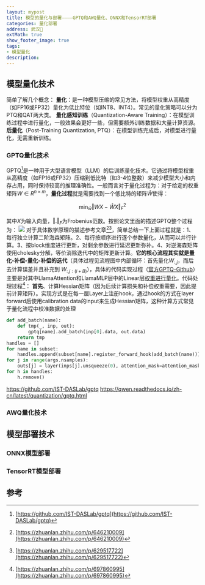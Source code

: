 ```yaml
---
layout: mypost
title: 模型的量化与部署————GPTQ和AWQ量化、ONNX和TensorRT部署
categories: 量化部署
address: 武汉🏯
extMath: true
show_footer_image: true
tags:
- 模型量化
description: 
---
```


## 模型量化技术
简单了解几个概念：
**量化**：是一种模型压缩的常见方法，将模型权重从高精度（如FP16或FP32）量化为低比特位（如INT8、INT4）。常见的量化策略可以分为PTQ和QAT两大类。
**量化感知训练**（Quantization-Aware Training）：在模型训练过程中进行量化，一般效果会更好一些，但需要额外训练数据和大量计算资源。
**后量化**（Post-Training Quantization, PTQ）：在模型训练完成后，对模型进行量化，无需重新训练。
### GPTQ量化技术
GPTQ[^1]是一种用于大型语言模型（LLM）的后训练量化技术。它通过将模型权重从高精度（如FP16或FP32）压缩到低比特（如3-4位整数）来减少模型大小和内存占用，同时保持较高的推理准确性。一般而言对于量化过程为：对于给定的权重矩阵$W\in R^{n\times m}$，**量化过程**就是需要找到一个低比特的矩阵$\hat{W}$使得：

$$
\min_{\hat{w}}\Vert WX-\hat{W}X\Vert^2_F
$$

其中$X$为输入向量，$\Vert. \Vert_F$为Frobenius范数。按照论文里面的描述GPTQ整个过程为：
![](https://s2.loli.net/2025/10/12/Qs5KqtHgBATcJdj.png)
对于具体数学原理的描述参考文章[^2][^3]，简单总结一下上面过程就是：1、每行独立计算二阶海森矩阵。2、每行按顺序进行逐个参数量化，从而可以并行计算。3、按block维度进行更新，对剩余参数进行延迟更新弥补。4、对逆海森矩阵使用cholesky分解，等价消除迭代中的矩阵更新计算。**它的核心流程其实就是量化-补偿-量化-补偿的迭代**（具体过程见流程图中内部循环：首先量化$W_{:,j}$，而后去计算误差并且补充到 $W_{:,j:(i+B)}$），具体的代码实现过程（[官方GPTQ-Github](https://github.com/IST-DASLab/gptq)）主要是对其中LlamaAttention和LlamaMLP层中的Linear层[权重进行量化](https://github.com/IST-DASLab/gptq/blob/2d65066eeb06a5c9ff5184d8cebdf33662c67faf/llama.py#L75C1-L84C1)。代码处理过程[^4]：
**首先**、计算Hessian矩阵（因为后续计算损失和补偿权重需要，因此提前计算矩阵）。实现方式是在每一层Layer上注册hook，通过hook的方式在layer forward后使用calibration data的input来生成Hessian矩阵，这种计算方式常见于量化流程中校准数据的处理
```python
def add_batch(name):
    def tmp(_, inp, out):
        gptq[name].add_batch(inp[0].data, out.data)
    return tmp
handles = []
for name in subset:
    handles.append(subset[name].register_forward_hook(add_batch(name)))
for j in range(args.nsamples):
    outs[j] = layer(inps[j].unsqueeze(0), attention_mask=attention_mask, position_ids=position_ids)[0]
for h in handles:
    h.remove()
```


https://github.com/IST-DASLab/gptq
https://qwen.readthedocs.io/zh-cn/latest/quantization/gptq.html
### AWQ量化技术

## 模型部署技术
### ONNX模型部署
### TensorRT模型部署

## 参考
[^1]: [https://github.com/IST-DASLab/gptq](https://github.com/IST-DASLab/gptq)
[^2]: [https://zhuanlan.zhihu.com/p/646210009](https://zhuanlan.zhihu.com/p/646210009)
[^3]: [https://zhuanlan.zhihu.com/p/629517722](https://zhuanlan.zhihu.com/p/629517722)
[^4]:[https://zhuanlan.zhihu.com/p/697860995](https://zhuanlan.zhihu.com/p/697860995)